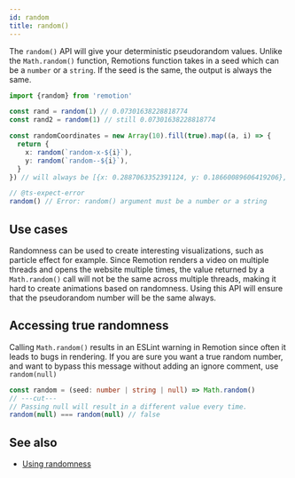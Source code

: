 ```yaml
---
id: random
title: random()
---
```


The `random()` API will give your deterministic pseudorandom values. Unlike the `Math.random()` function, Remotions function takes in a seed which can be a `number` or a `string`. If the seed is the same, the output is always the same.

```ts twoslash
import {random} from 'remotion'

const rand = random(1) // 0.07301638228818774
const rand2 = random(1) // still 0.07301638228818774

const randomCoordinates = new Array(10).fill(true).map((a, i) => {
  return {
    x: random(`random-x-${i}`),
    y: random(`random--${i}`),
  }
}) // will always be [{x: 0.2887063352391124, y: 0.18660089606419206}, ...]

// @ts-expect-error
random() // Error: random() argument must be a number or a string
```

## Use cases

Randomness can be used to create interesting visualizations, such as particle effect for example. Since Remotion renders a video on multiple threads and opens the website multiple times, the value returned by a `Math.random()` call will not be the same across multiple threads, making it hard to create animations based on randomness. Using this API will ensure that the pseudorandom number will be the same always.

## Accessing true randomness

Calling `Math.random()` results in an ESLint warning in Remotion since often it leads to bugs in rendering. If you are sure you want a true random number, and want to bypass this message without adding an ignore comment, use `random(null)`

```ts twoslash
const random = (seed: number | string | null) => Math.random()
// ---cut---
// Passing null will result in a different value every time.
random(null) === random(null) // false
```

## See also

- [Using randomness](/docs/using-randomness)
